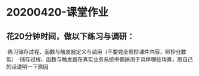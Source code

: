 20200420-课堂作业
==================
花20分钟时间，做以下练习与调研：
--------------------------------
·练习储存过程、函数与触发器定义与调用（不要完全照抄课件内容，照抄分数低）
·储存过程、函数与触发器在真实业务系统中都适用于具体哪些场景，用自己的话说明一下原因
